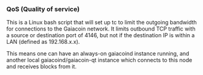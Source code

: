 ### QoS (Quality of service) ###

This is a Linux bash script that will set up tc to limit the outgoing bandwidth for connections to the Gaiacoin network. It limits outbound TCP traffic with a source or destination port of 4146, but not if the destination IP is within a LAN (defined as 192.168.x.x).

This means one can have an always-on gaiacoind instance running, and another local gaiacoind/gaiacoin-qt instance which connects to this node and receives blocks from it.
